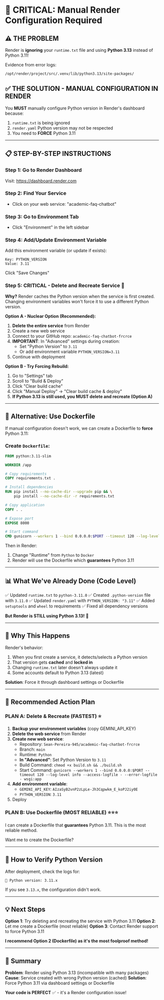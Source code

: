 # 🚨 CRITICAL: Manual Render Configuration Required

## ⚠️ **THE PROBLEM**

Render is **ignoring** your `runtime.txt` file and using **Python 3.13** instead of Python 3.11!

Evidence from error logs:
```
/opt/render/project/src/.venv/lib/python3.13/site-packages/
```

## ✅ **THE SOLUTION - MANUAL CONFIGURATION IN RENDER**

You **MUST** manually configure Python version in Render's dashboard because:
1. `runtime.txt` is being ignored
2. `render.yaml` Python version may not be respected
3. You need to **FORCE** Python 3.11

---

## 📋 **STEP-BY-STEP INSTRUCTIONS**

### **Step 1: Go to Render Dashboard**
Visit: https://dashboard.render.com

### **Step 2: Find Your Service**
- Click on your web service: "academic-faq-chatbot"

### **Step 3: Go to Environment Tab**
- Click "Environment" in the left sidebar

### **Step 4: Add/Update Environment Variable**
Add this environment variable (or update if exists):

```
Key: PYTHON_VERSION
Value: 3.11
```

Click "Save Changes"

### **Step 5: CRITICAL - Delete and Recreate Service** 🚨

**Why?** Render caches the Python version when the service is first created. Changing environment variables won't force it to use a different Python version.

**Option A - Nuclear Option (Recommended):**
1. **Delete the entire service** from Render
2. Create a new web service
3. Connect to your GitHub repo: `academic-faq-chatbot-frcrce`
4. **IMPORTANT**: In "Advanced" settings during creation:
   - Set "Python Version" to `3.11`
   - Or add environment variable `PYTHON_VERSION=3.11`
5. Continue with deployment

**Option B - Try Forcing Rebuild:**
1. Go to "Settings" tab
2. Scroll to "Build & Deploy"
3. Click "Clear build cache"
4. Click "Manual Deploy" → "Clear build cache & deploy"
5. **If Python 3.13 is still used, you MUST delete and recreate (Option A)**

---

## 🔧 **Alternative: Use Dockerfile** 

If manual configuration doesn't work, we can create a Dockerfile to **force** Python 3.11:

### Create `Dockerfile`:
```dockerfile
FROM python:3.11-slim

WORKDIR /app

# Copy requirements
COPY requirements.txt .

# Install dependencies
RUN pip install --no-cache-dir --upgrade pip && \
    pip install --no-cache-dir -r requirements.txt

# Copy application
COPY . .

# Expose port
EXPOSE 8000

# Start command
CMD gunicorn --workers 1 --bind 0.0.0.0:$PORT --timeout 120 --log-level info --access-logfile - --error-logfile - wsgi:app
```

Then in Render:
1. Change "Runtime" from `Python` to `Docker`
2. Render will use the Dockerfile which **guarantees** Python 3.11

---

## 📊 **What We've Already Done (Code Level)**

✅ Updated `runtime.txt` to `python-3.11.0`
✅ Created `.python-version` file with `3.11.0`
✅ Updated `render.yaml` with `PYTHON_VERSION: "3.11"`
✅ Added `setuptools` and `wheel` to requirements
✅ Fixed all dependency versions

**But Render is STILL using Python 3.13!** 😤

---

## 🎯 **Why This Happens**

Render's behavior:
1. When you first create a service, it detects/selects a Python version
2. That version gets **cached** and **locked in**
3. Changing `runtime.txt` later doesn't always update it
4. Some accounts default to Python 3.13 (latest)

**Solution**: Force it through dashboard settings or Dockerfile

---

## 🚀 **Recommended Action Plan**

### **PLAN A: Delete & Recreate (FASTEST)** ⭐

1. **Backup your environment variables** (copy GEMINI_API_KEY)
2. **Delete the web service** from Render
3. **Create new web service**:
   - Repository: `Sean-Pereira-945/academic-faq-chatbot-frcrce`
   - Branch: `main`
   - Runtime: `Python`
   - **In "Advanced"**: Set Python Version to `3.11`
   - Build Command: `chmod +x build.sh && ./build.sh`
   - Start Command: `gunicorn --workers 1 --bind 0.0.0.0:$PORT --timeout 120 --log-level info --access-logfile - --error-logfile - wsgi:app`
4. **Add environment variable**:
   - `GEMINI_API_KEY`: `AIzaSyB2vnP2zLpLe-Jh3Cqpwkm_E_koPJ2iy0E`
   - `PYTHON_VERSION`: `3.11`
5. Deploy

### **PLAN B: Use Dockerfile (MOST RELIABLE)** ⭐⭐⭐

I can create a Dockerfile that **guarantees** Python 3.11. This is the most reliable method.

Want me to create the Dockerfile?

---

## 🐛 **How to Verify Python Version**

After deployment, check the logs for:
```
🐍 Python version: 3.11.x
```

If you see `3.13.x`, the configuration didn't work.

---

## 💡 **Next Steps**

**Option 1**: Try deleting and recreating the service with Python 3.11
**Option 2**: Let me create a Dockerfile (most reliable)
**Option 3**: Contact Render support to force Python 3.11

**I recommend Option 2 (Dockerfile) as it's the most foolproof method!**

---

## 📝 **Summary**

**Problem**: Render using Python 3.13 (incompatible with many packages)
**Cause**: Service created with wrong Python version (cached)
**Solution**: Force Python 3.11 via dashboard settings or Dockerfile

**Your code is PERFECT** ✅ - it's a Render configuration issue!
